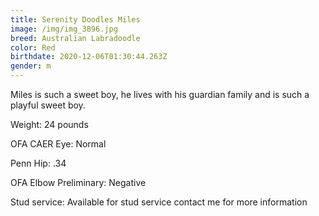 ```yaml
---
title: Serenity Doodles Miles
image: /img/img_3896.jpg
breed: Australian Labradoodle
color: Red
birthdate: 2020-12-06T01:30:44.263Z
gender: m
---
```

Miles is such a sweet boy, he lives with his guardian family and is such a playful sweet boy.

Weight: 24 pounds

OFA CAER Eye: Normal

Penn Hip: .34

OFA Elbow Preliminary: Negative

Stud service: Available for stud service contact me for more information
